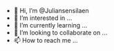 - 👋 Hi, I’m @Juliansensilaen
- 👀 I’m interested in ...
- 🌱 I’m currently learning ...
- 💞️ I’m looking to collaborate on ...
- 📫 How to reach me ...

<!---
Juliansensilaen/Juliansensilaen is a ✨ special ✨ repository because its `README.md` (this file) appears on your GitHub profile.
You can click the Preview link to take a look at your changes.
--->

